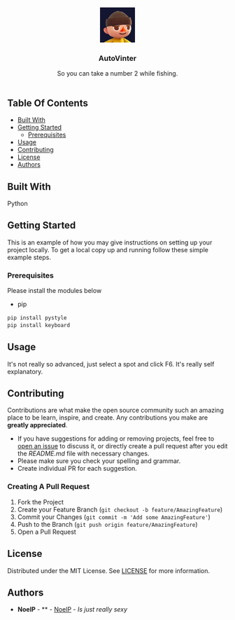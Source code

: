 <br/>
<p align="center">
  <a href="https://github.com/NoelisTired/AutoVinter">
    <img src="logo.png" alt="Logo" width="80" height="80">
  </a>

  <h3 align="center">AutoVinter</h3>

  <p align="center">
    So you can take a number 2 while fishing.
    <br/>
    <br/>
  </p>
</p>



## Table Of Contents

* [Built With](#built-with)
* [Getting Started](#getting-started)
  * [Prerequisites](#prerequisites)
* [Usage](#usage)
* [Contributing](#contributing)
* [License](#license)
* [Authors](#authors)

## Built With

Python

## Getting Started

This is an example of how you may give instructions on setting up your project locally.
To get a local copy up and running follow these simple example steps.

### Prerequisites

Please install the modules below

* pip

```sh
pip install pystyle
pip install keyboard
```

## Usage

It's not really so advanced, just select a spot and click F6. It's really self explanatory. 

## Contributing

Contributions are what make the open source community such an amazing place to be learn, inspire, and create. Any contributions you make are **greatly appreciated**.
* If you have suggestions for adding or removing projects, feel free to [open an issue](https://github.com/NoelisTired/AutoVinter/issues/new) to discuss it, or directly create a pull request after you edit the *README.md* file with necessary changes.
* Please make sure you check your spelling and grammar.
* Create individual PR for each suggestion.

### Creating A Pull Request

1. Fork the Project
2. Create your Feature Branch (`git checkout -b feature/AmazingFeature`)
3. Commit your Changes (`git commit -m 'Add some AmazingFeature'`)
4. Push to the Branch (`git push origin feature/AmazingFeature`)
5. Open a Pull Request

## License

Distributed under the MIT License. See [LICENSE](https://github.com/NoelisTired/AutoVinter/blob/main/LICENSE.md) for more information.

## Authors

* **NoelP** - ** - [NoelP](https://github.com/NoelisTired/) - *Is just really sexy*

